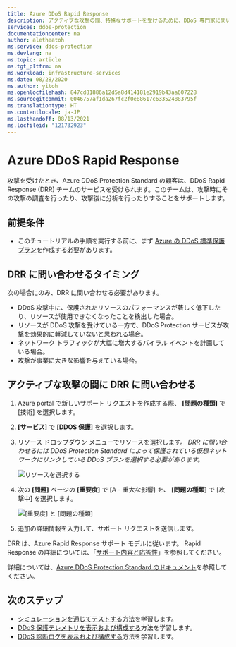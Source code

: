 ```yaml
---
title: Azure DDoS Rapid Response
description: アクティブな攻撃の間、特殊なサポートを受けるために、DDoS 専門家に問い合わせる方法について説明します。
services: ddos-protection
documentationcenter: na
author: aletheatoh
ms.service: ddos-protection
ms.devlang: na
ms.topic: article
ms.tgt_pltfrm: na
ms.workload: infrastructure-services
ms.date: 08/28/2020
ms.author: yitoh
ms.openlocfilehash: 847cd81886a12d5a8d414181e2919b43aa607228
ms.sourcegitcommit: 0046757af1da267fc2f0e88617c633524883795f
ms.translationtype: HT
ms.contentlocale: ja-JP
ms.lasthandoff: 08/13/2021
ms.locfileid: "121732923"
---
```

# <a name="azure-ddos-rapid-response"></a>Azure DDoS Rapid Response

攻撃を受けたとき、Azure DDoS Protection Standard の顧客は、DDoS Rapid Response (DRR) チームのサービスを受けられます。このチームは、攻撃時にその攻撃の調査を行ったり、攻撃後に分析を行ったりすることをサポートします。

## <a name="prerequisites"></a>前提条件

- このチュートリアルの手順を実行する前に、まず [Azure の DDoS 標準保護プラン](manage-ddos-protection.md)を作成する必要があります。

## <a name="when-to-engage-drr"></a>DRR に問い合わせるタイミング

次の場合にのみ、DRR に問い合わせる必要があります。 

- DDoS 攻撃中に、保護されたリソースのパフォーマンスが著しく低下したり、リソースが使用できなくなったことを検出した場合。 
- リソースが DDoS 攻撃を受けている一方で、DDoS Protection サービスが攻撃を効果的に軽減していないと思われる場合。
- ネットワーク トラフィックが大幅に増大するバイラル イベントを計画している場合。
- 攻撃が事業に大きな影響を与えている場合。

## <a name="engage-drr-during-an-active-attack"></a>アクティブな攻撃の間に DRR に問い合わせる

1. Azure portal で新しいサポート リクエストを作成する際、 **[問題の種類]** で [技術] を選択します。
2. **[サービス]** で **[DDOS 保護]** を選択します。
3. リソース ドロップダウン メニューでリソースを選択します。 _DRR に問い合わせるには DDoS Protection Standard によって保護されている仮想ネットワークにリンクしている DDoS プランを選択する必要があります。_

    ![リソースを選択する](./media/ddos-rapid-response/choose-resource.png)

4. 次の **[問題]** ページの **[重要度]** で [A - 重大な影響] を、 **[問題の種類]** で [攻撃中] を選択します。

    ![[重要度] と [問題の種類]](./media/ddos-rapid-response/severity-and-problem-type.png)

5. 追加の詳細情報を入力して、サポート リクエストを送信します。

DRR は、Azure Rapid Response サポート モデルに従います。 Rapid Response の詳細については、「[サポート内容と応答性](https://azure.microsoft.com/support/plans/response/)」を参照してください。

詳細については、[Azure DDoS Protection Standard のドキュメント](./ddos-protection-overview.md)を参照してください。

## <a name="next-steps"></a>次のステップ

- [シミュレーションを通じてテストする](test-through-simulations.md)方法を学習します。
- [DDoS 保護テレメトリを表示および構成する](telemetry.md)方法を学習します。
- [DDoS 診断ログを表示および構成する](diagnostic-logging.md)方法を学習します。
